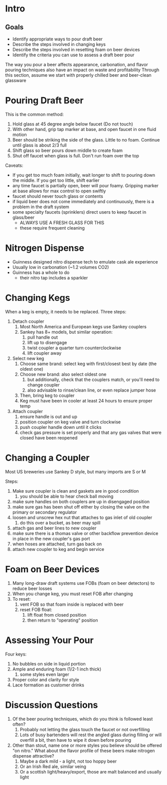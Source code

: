 # Intro
## Goals
* Identify appropriate ways to pour draft beer
* Describe the steps involved in changing keys
* Describe the steps involved in resetting foam on beer devices
* Identify the criteria you can use to assess a draft beer pour

The way you pour a beer affects appearance, carbonation, and flavor
pouring techniques also have an impact on waste and profitability
Through this section, assume we start with properly chilled beer and beer-clean glassware

# Pouring Draft Beer
This is the common method:
1. Hold glass at 45 degree angle below faucet (Do not touch)
2. With other hand, grip tap marker at base, and open faucet in one fluid motion
3. Beer should be striking the side of the glass. Little to no foam. Continue until glass is about 2/3 full
4. Shift glass so beer pours down middle to create foam
5. Shut off faucet when glass is full. Don't run foam over the top

Caveats:
* If you get too much foam initially, wait longer to shift to pouring down the middle. If you get too little, shift earlier
* any time faucet is partially open, beer will pour foamy. Gripping marker at base allows for max control to open swiftly
* faucet should never touch glass or contents
* if liquid beer does not come immediately and continuously, there is a problem in the draft system
* some specialty faucets (sprinklers) direct users to keep faucet in glass/beer
	* ALWAYS USE A FRESH GLASS FOR THIS
	* these require frequent cleaning

# Nitrogen Dispense
* Guinness designed nitro dispense tech to emulate cask ale experience
* Usually low in carbonation (~1.2 volumes CO2)
* Guinness has a whole to do
	* their nitro tap includes a sparkler

# Changing Kegs
When a keg is empty, it needs to be replaced. Three steps:
1. Detach coupler
	1. Most North America and European kegs use Sankey couplers
	2. Sankey has 8+ models, but similar operation:
		1. pull handle out
		2. lift up to disengage
		3. twist coupler a quarter turn counterclockwise
		4. lift coupler away
2. Select new keg
	1. Choose same brand: select keg with first/closest best by date (the oldest one)
	2. Choose new brand: also select oldest one
		1. but additionally, check that the couplers match, or you'll need to change coupler
		2. also advisable to rinse/clean line, or even replace jumper hose
	3. Then, bring keg to coupler
	4. Keg must have been in cooler at least 24 hours to ensure proper temp
3. Attach coupler
	1. ensure handle is out and up
	2. position coupler on keg valve and turn clockwise
	3. push coupler handle down until it clicks
	4. check gas pressure is set properly and that any gas valves that were closed have been reopened

# Changing a Coupler
Most US breweries use Sankey D style, but many imports are S or M

Steps:
1. Make sure coupler is clean and gaskets are in good condition
	1. you should be able to hear check ball moving
2. make sure handles on both couplers are up in disengaged position
3. make sure gas has been shut off either by closing the valve on the primary or secondary regulator
4. loosen and unscrew hex nut that attaches to gas inlet of old coupler
	1. do this over a bucket, as beer may spill
5. attach gas and beer lines to new coupler
6. make sure there is a thomas valve or other backflow prevention device in place in the new coupler's gas port
7. when hoses are attached, turn gas back on
8. attach new coupler to keg and begin service

# Foam on Beer Devices
1. Many long-draw draft systems use FOBs (foam on beer detectors) to reduce beer losses
2. When you change keg, you must reset FOB after changing
3. To reset:
	1. vent FOB so that foam inside is replaced with beer
	2. reset FOB float:
		1. lift float from closed position
		2. then return to "operating" position

# Assessing Your Pour
Four keys:
1. No bubbles on side in liquid portion
2. Ample and enduring foam (1/2-1 inch thick)
	1. some styles even larger
3. Proper color and clarity for style
4. Lace formation as customer drinks

# Discussion Questions
1. Of the beer pouring techniques, which do you think is followed least often?
	1. Probably not letting the glass touch the faucet or not overfilling
	2. Lots of busy bartenders will rest the angled glass during filling or will overfill a bit, then have to wipe it down before pouring
2. Other than stout, name one or more styles you believe should be offered "on nitro." What about the flavor profile of these beers make nitrogen dispense attractive?
	1. Maybe a dark mild - a light, not too hoppy beer 
	2. Or an Irish Red ale, similar veing
	3. Or a scottish light/heavy/export, those are malt balanced and usually light
